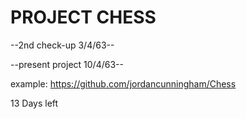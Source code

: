 # PROJECT CHESS

--2nd check-up 3/4/63--

--present project 10/4/63--

example: https://github.com/jordancunningham/Chess

13 Days left
